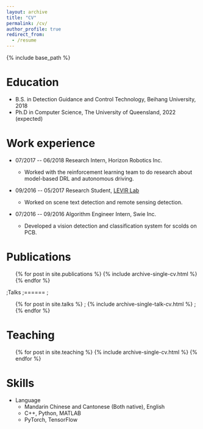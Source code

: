 ```yaml
---
layout: archive
title: "CV"
permalink: /cv/
author_profile: true
redirect_from:
  - /resume
---
```


{% include base_path %}

Education
======
* B.S. in Detection Guidance and Control Technology, Beihang University, 2018
* Ph.D in Computer Science, The University of Queensland, 2022 (expected)

Work experience
======
* 07/2017 -- 06/2018 Research Intern, Horizon Robotics Inc.
  * Worked with the reinforcement learning team to do research about model-based DRL and autonomous driving.

* 09/2016 -- 05/2017 Research Student, [LEVIR Lab](http://levir.buaa.edu.cn/)
  * Worked on scene text detection and remote sensing detection.

* 07/2016 -- 09/2016 Algorithm Engineer Intern, Swie Inc.
  * Developed a vision detection and classification system for scolds on PCB.

Publications
======
  <ul>{% for post in site.publications %}
    {% include archive-single-cv.html %}
  {% endfor %}</ul>
  
;Talks
;======
;  <ul>{% for post in site.talks %}
;    {% include archive-single-talk-cv.html %}
;  {% endfor %}</ul>
  
Teaching
======
  <ul>{% for post in site.teaching %}
    {% include archive-single-cv.html %}
  {% endfor %}</ul>
  
Skills
======
* Language
  * Mandarin Chinese and Cantonese (Both native), English
  * C++, Python, MATLAB
  * PyTorch, TensorFlow